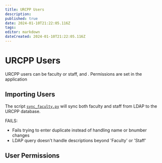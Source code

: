 ```yaml
---
title: URCPP Users
description: 
published: true
date: 2024-01-10T21:22:05.116Z
tags: 
editor: markdown
dateCreated: 2024-01-10T21:22:05.116Z
---
```


# URCPP Users
URCPP users can be faculty or staff, and . Permissions are set in the application

## Importing Users

The script [`sync_faculty.py`](https://github.com/BCStudentSoftwareDevTeam/urcpp/blob/development/sync_faculty.py) will sync both faculty and staff from LDAP to the URCPP database.

FAILS: 
 - Fails trying to enter duplicate instead of handling name or bnumber changes
 - LDAP query doesn't handle descriptions beyond 'Faculty' or 'Staff'
 
 ## User Permissions